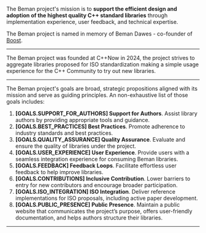 <!--
SPDX-License-Identifier: Apache-2.0 WITH LLVM-exception
-->

The Beman project's mission is to **support the efficient design and adoption of the highest quality C++ standard libraries** through implementation experience, user feedback, and technical expertise.

The Beman project is named in memory of Beman Dawes - co-founder of [Boost](https://www.boost.org).

---

The Beman project was founded at C++Now in 2024, the project strives to aggregate libraries proposed for ISO standardization making a simple usage experience for the C++ Community to try out new libraries.

---

The Beman project's goals are broad, strategic propositions aligned with its mission and serve as guiding principles.
An non-exhaustive list of those goals includes:

1. **[GOALS.SUPPORT_FOR_AUTHORS] Support for Authors**. Assist library authors by providing appropriate tools and guidance.
2. **[GOALS.BEST_PRACTICES] Best Practices**. Promote adherence to industry standards and best practices.
3. **[GOALS.QUALITY_ASSURANCE] Quality Assurance**. Evaluate and ensure the quality of libraries under the project.
4. **[GOALS.USER_EXPERIENCE] User Experience**. Provide users with a seamless integration experience for consuming Beman libraries.
5. **[GOALS.FEEDBACK] Feedback Loops**. Facilitate effortless user feedback to help improve libraries.
6. **[GOALS.CONTRIBUTIONS] Inclusive Contribution**. Lower barriers to entry for new contributors and encourage broader participation.
7. **[GOALS.ISO_INTEGRATION] ISO Integration**. Deliver reference implementations for ISO proposals, including active paper development.
8. **[GOALS.PUBLIC_PRESENCE] Public Presence**. Maintain a public website that communicates the project’s purpose, offers user-friendly documentation, and helps authors structure their libraries.

---
